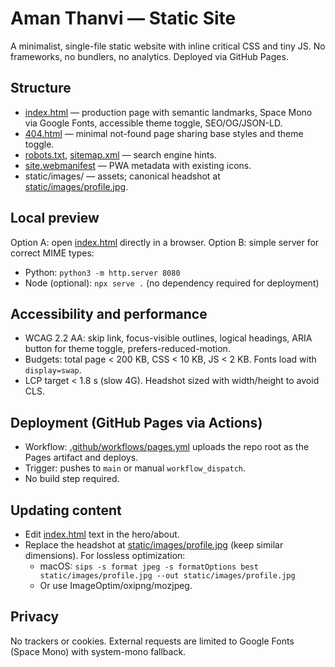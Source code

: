 # Aman Thanvi — Static Site

A minimalist, single-file static website with inline critical CSS and tiny JS. No frameworks, no bundlers, no analytics. Deployed via GitHub Pages.

## Structure

- [index.html](index.html) — production page with semantic landmarks, Space Mono via Google Fonts, accessible theme toggle, SEO/OG/JSON-LD.
- [404.html](404.html) — minimal not-found page sharing base styles and theme toggle.
- [robots.txt](robots.txt), [sitemap.xml](sitemap.xml) — search engine hints.
- [site.webmanifest](site.webmanifest) — PWA metadata with existing icons.
- static/images/ — assets; canonical headshot at [static/images/profile.jpg](static/images/profile.jpg).

## Local preview

Option A: open [index.html](index.html) directly in a browser.
Option B: simple server for correct MIME types:
- Python: `python3 -m http.server 8080`
- Node (optional): `npx serve .` (no dependency required for deployment)

## Accessibility and performance

- WCAG 2.2 AA: skip link, focus-visible outlines, logical headings, ARIA button for theme toggle, prefers-reduced-motion.
- Budgets: total page < 200 KB, CSS < 10 KB, JS < 2 KB. Fonts load with `display=swap`.
- LCP target < 1.8 s (slow 4G). Headshot sized with width/height to avoid CLS.

## Deployment (GitHub Pages via Actions)

- Workflow: [.github/workflows/pages.yml](.github/workflows/pages.yml) uploads the repo root as the Pages artifact and deploys.
- Trigger: pushes to `main` or manual `workflow_dispatch`.
- No build step required.

## Updating content

- Edit [index.html](index.html) text in the hero/about.
- Replace the headshot at [static/images/profile.jpg](static/images/profile.jpg) (keep similar dimensions). For lossless optimization:
  - macOS: `sips -s format jpeg -s formatOptions best static/images/profile.jpg --out static/images/profile.jpg`
  - Or use ImageOptim/oxipng/mozjpeg.

## Privacy

No trackers or cookies. External requests are limited to Google Fonts (Space Mono) with system-mono fallback.

